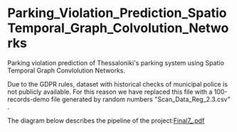 # Parking_Violation_Prediction_SpatioTemporal_Graph_Colvolution_Networks

Parking violation prediction of Thessaloniki's parking system using Spatio Temporal Graph Convlolution Networks.

Due to the GDPR rules, dataset with historical checks of municipal police is not publicly available. 
For this reason we have replaced this file with a 100-records-demo file generated by random numbers "Scan_Data_Reg_2.3.csv" .

The diagram below describes the pipeline of the project:[Final7_.pdf](https://github.com/nikgeokar/Parking_Violation_Prediction_SpatioTemporal_Graph_Colvolution_Networks/files/9595082/Final7_.pdf)
